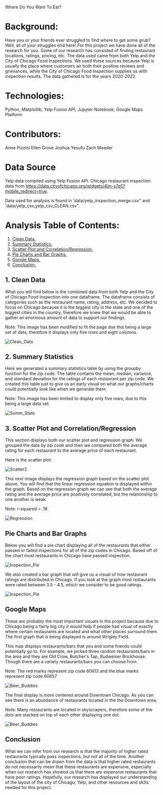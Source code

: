 Where Do You Want To Eat?


# Background:

Have you or your friends ever struggled to find where to get some grub? Well, all of your struggles end here! For this project we have done all of the research for you. Some of our research has consisted of finding restaurant locations, ratings, pricing, etc. The data used came from both Yelp and the City of Chicago Food Inspections. We used these sources because Yelp is usually the place where customers air both their positive reviews and grievances, while the City of Chicago Food Inspection supplies us with inspection results. The data gathered is for the years 2020-2022.  

# Technologies:

Python, Matplotlib, Yelp Fusion API, Jupyter Notebook, Google Maps Platform 

# Contributors:

Anne Pizzini
Ellen Grove
Joshua Yesufu
Zach Meader 

# Data Source

Yelp data compiled using Yelp Fusion API. Chicago restaurant inspection data from https://data.cityofchicago.org/widgets/4ijn-s7e5?mobile_redirect=true.

Data used for analysis is found in 'data/yelp_inspection_merge.csv" and 'data/yelp_csv_yelp_csv_CLEAN.csv".


# Analysis Table of Contents:


1. [ Clean Data. ](#yelp)
2. [ Summary Statistics. ](#stats)
3. [ Scatter Plot and Correlation/Regression. ](#plot)
4. [ Pie Charts and Bar Graphs. ](#graphs)
5. [ Google Maps. ](#maps)
6. [ Conclusion. ](#conc)

<a name="yelp"></a>
## 1. Clean Data

What you will find below is the combined data from both Yelp and the City of Chicago Food Inspection into one dataframe. The dataframe consists of categories such as the restaurant name, rating, address, etc. We decided to focus on Chicago because it is the biggest city in the state and one of the biggest cities in the country, therefore we knew that we would be able to gather an enormous amount of data to support our findings. 

Note: This image has been modified to fit the page due this being a large set of data, therefore it displays only five rows and eight columns.


![Clean_Data](/images/CleanData.png)


<a name="stats"></a>
## 2. Summary Statistics

Here we generated a summary statistics table by using the groupby function for the zip code. The table contains the mean, median, variance, and standard deviation for the ratings of each restaurant per zip code. We created this table just to give us an early visual on what our graphs/charts could potentially look like when we generate them. 

Note: This image has been limited to display only five rows, due to this being a large data set.


![Summ_Stats](/images/SummStats.png)


<a name="plot"></a>
## 3. Scatter Plot and Correlation/Regression

This section displays both our scatter plot and regression graph. We grouped the data by zip code and then we compared both the average rating for each restaurant to the average price of each restaurant.

Here is the scatter plot:

![Scatter2](/images/ScatterPlot.png)











This next image displays the regression graph based on the scatter plot above. You will find that the linear regression equation is displayed within the graph. Based on the regression graph we can see that both the average rating and the average price are positively correlated, but the relationship to one another is weak.

Note: r-squared = .18

![Regression](/images/Scatter2.png)



<a name="graphs"></a>
## Pie Charts and Bar Graphs

Below you will find a pie chart displaying all of the restaurants that either passed or failed inspections for all of the zip codes in Chicago. Based off of the chart most restaurants in Chicago have passed inspection.

![Inspection_Pie](/images/pie_pass_fail.png)








We also created a bar graph that will give us a visual of how restaurant ratings are distributed in Chicago. If you look at the graph most restaurants were rated between 3.5 - 4.5, which we consider to be good ratings.


![Inspection_Pie](/images/ratings_histogram.png)





<a name="maps"></a>
## Google Maps

These are probably the most important visuals in the project because due to Chicago being a fairly big city it would help if people had visual of exactly where certain restaurants are located and what other places surround them. The first graph that is being displayed is around Wrigley Field. 

This map displays restaurants/bars that you and some friends could potentially go to. For example, we picked three random restaurants/bars in the area and they are Old Crow, Butcher's Tap, Budweiser Brickhouse. Though there are a variety restaurants/bars you can choose from. 

Note: The red marks represent zip code 60613 and the blue marks represent zip code 60657

![Beer_Buddies](/images/BWB_Final.png)


The final display is more centered around Downtown Chicago. As you can see there is an abundance of restaurants located in the the Downtown area.

Note: Many restaurants are located in skyscrapers, therefore some of the dots are stacked on top of each other displaying one dot.

![Beer_Buddies](/images/I_Promise_Clean_Final.png)


<a name="conc"></a>
## Conclusion

What we can infer from our research is that the majority of higher rated restaurants typically pass inspections, but not all of the time. Another conclusion that can be drawn from the data is that higher rated restaurants do not necessarily mean that these restaurants are expensive, especially when our research has showed us that there are expensive restaurants that have poor ratings. Hopefully, our research has displayed our understanding of the layout of the city of Chicago, Yelp, and other resources and skills needed for this project. 













